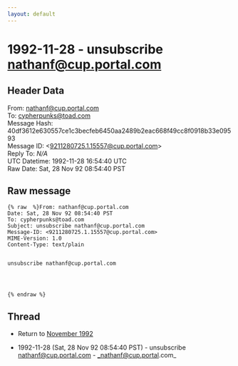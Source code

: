 ```yaml
---
layout: default
---
```


# 1992-11-28 - unsubscribe nathanf@cup.portal.com

## Header Data

From: nathanf@cup.portal.com<br>
To: cypherpunks@toad.com<br>
Message Hash: 40df3612e630557ce1c3becfeb6450aa2489b2eac668f49cc8f0918b33e09593<br>
Message ID: \<9211280725.1.15557@cup.portal.com\><br>
Reply To: _N/A_<br>
UTC Datetime: 1992-11-28 16:54:40 UTC<br>
Raw Date: Sat, 28 Nov 92 08:54:40 PST<br>

## Raw message

```
{% raw  %}From: nathanf@cup.portal.com
Date: Sat, 28 Nov 92 08:54:40 PST
To: cypherpunks@toad.com
Subject: unsubscribe nathanf@cup.portal.com
Message-ID: <9211280725.1.15557@cup.portal.com>
MIME-Version: 1.0
Content-Type: text/plain


unsubscribe nathanf@cup.portal.com




{% endraw %}
```

## Thread

+ Return to [November 1992](/years/1992/11)

+ 1992-11-28 (Sat, 28 Nov 92 08:54:40 PST) - unsubscribe nathanf@cup.portal.com - _nathanf@cup.portal.com_

